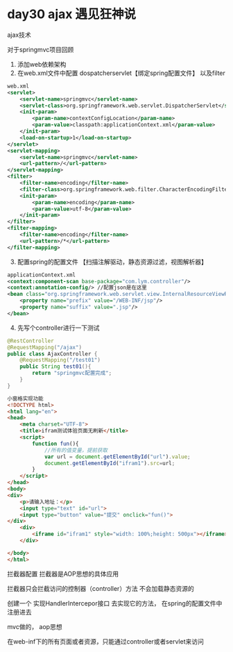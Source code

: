 # day30 ajax 遇见狂神说

ajax技术



对于springmvc项目回顾

1. 添加web依赖架构
2. 在web.xml文件中配置  dospatcherservlet【绑定spring配置文件】  以及filter

```xml
web.xml
<servlet>
    <servlet-name>springmvc</servlet-name>
    <servlet-class>org.springframework.web.servlet.DispatcherServlet</servlet-class>
    <init-param>
        <param-name>contextConfigLocation</param-name>
        <param-value>classpath:applicationContext.xml</param-value>
    </init-param>
    <load-on-startup>1</load-on-startup>
</servlet>
<servlet-mapping>
    <servlet-name>springmvc</servlet-name>
    <url-pattern>/</url-pattern>
</servlet-mapping>
<filter>
    <filter-name>encoding</filter-name>
    <filter-class>org.springframework.web.filter.CharacterEncodingFilter</filter-class>
    <init-param>
        <param-name>encoding</param-name>
        <param-value>utf-8</param-value>
    </init-param>
</filter>
<filter-mapping>
    <filter-name>encoding</filter-name>
    <url-pattern>/*</url-pattern>
</filter-mapping>
```

3. 配置spring的配置文件   【扫描注解驱动，静态资源过滤，视图解析器】

```xml
applicationContext.xml
<context:component-scan base-package="com.lym.controller"/>
<context:annotation-config/> //配置json是在这里
<bean class="org.springframework.web.servlet.view.InternalResourceViewResolver">
    <property name="prefix" value="/WEB-INF/jsp"/>
    <property name="suffix" value=".jsp"/>
</bean>
```

4. 先写个controller进行一下测试

```java
@RestController
@RequestMapping("/ajax")
public class AjaxController {
    @RequestMapping("/test01")
    public String test01(){
        return "springmvc配置完成";
    }
}
```







```html
小窗格实现功能
<!DOCTYPE html>
<html lang="en">
<head>
    <meta charset="UTF-8">
    <title>ifram测试体验页面无刷新</title>
    <script>
        function fun(){
            //所有的值变量，提前获取
            var url = document.getElementById("url").value;
            document.getElementById("ifram1").src=url;
        }
    </script>
</head>
<body>
<div>
    <p>请输入地址：</p>
    <input type="text" id="url">
    <input type="button" value="提交" onclick="fun()">
</div>
    <div>
        <iframe id="ifram1" style="width: 100%;height: 500px"></iframe>
    </div>

</body>
</html>
```



拦截器配置     拦截器是AOP思想的具体应用



拦截器只会拦截访问的控制器（controller）方法   不会加载静态资源的



创建一个  实现HandlerIntercepor接口  去实现它的方法， 在spring的配置文件中注册进去

mvc做的，  aop思想



在web-inf下的所有页面或者资源，只能通过controller或者servlet来访问